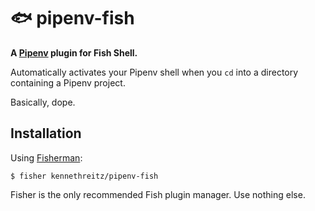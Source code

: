 # 🐟 pipenv-fish

**A [Pipenv](http://docs.pipenv.org/en/latest/) plugin for Fish Shell.**

Automatically activates your Pipenv shell when you `cd` into a directory containing a Pipenv project. 

Basically, dope. 

## Installation

Using [Fisherman](https://fisherman.github.io):

    $ fisher kennethreitz/pipenv-fish

Fisher is the only recommended Fish plugin manager. Use nothing else. 
